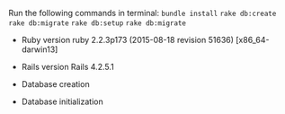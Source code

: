 
Run the following commands in terminal:
`bundle install`
`rake db:create`
`rake db:migrate`
`rake db:setup`
`rake db:migrate`

* Ruby version
  ruby 2.2.3p173 (2015-08-18 revision 51636) [x86_64-darwin13]

* Rails version
  Rails 4.2.5.1

* Database creation

* Database initialization
